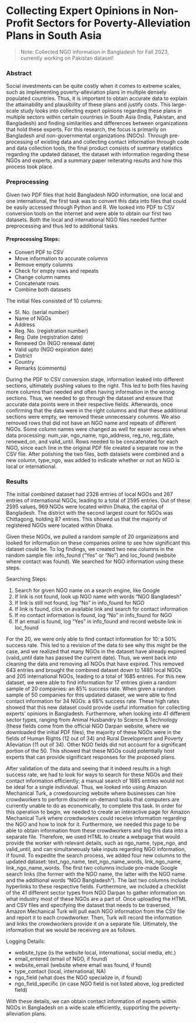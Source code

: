 # Collecting Expert Opinions in Non-Profit Sectors for Poverty-Alleviation Plans in South Asia
> Note: Collected NGO information in Bangladesh for Fall 2023, currently working on Pakistan dataset!

### Abstract

Social investments can be quite costly when it comes to extreme scales, such as implementing poverty-alleviation plans in multiple densely populated countries. Thus, it is important to obtain accurate data to explain the attainability and plausibility of these plans and justify costs. This large-scale study looks into collecting expert opinions regarding these plans in multiple sectors within certain countries in South Asia (India, Pakistan, and Bangladesh) and finding similarities and differences between organizations that hold these experts. For this research, the focus is primarily on Bangladesh and non-governmental organizations (NGOs). Through pre-processing of existing data and collecting contact information through code and data collection tools, the final product consists of summary statistics regarding the updated dataset, the dataset with information regarding these NGOs and experts, and a summary paper reiterating results and how this process took place.

### Preprocessing

Given two PDF files that hold Bangladesh NGO information, one local and one international, the first task was to convert this data into files that could be easily accessed through Python and R. We looked into PDF to CSV conversion tools on the internet and were able to obtain our first two datasets. Both the local and international NGO files needed further preprocessing and thus led to additional tasks.

#### Preprocessing Steps:

- Convert PDF to CSV
- Move information to accurate columns
- Remove empty columns
- Check for empty rows and repeats
- Change column names
- Concatenate rows
- Combine both datasets

The initial files consisted of 10 columns:
 
- Sl. No. (serial number)
- Name of NGOs
- Address
- Reg. No. (registration number)
- Reg. Date (registration date)
- Renewed On (NGO renewal date)
- Valid upto (NGO expiration date)
- District
- Country
- Remarks (comments)
  
During the PDF to CSV conversion stage, information leaked into different sections, ultimately pushing values to the right. This led to both files having more columns than needed and often having information in the wrong sections. Thus, we needed to go through the dataset and ensure that accurate data points were in their respective fields. Afterwards, once confirming that the data were in the right columns and that these additional sections were empty, we removed these unnecessary columns. We also removed rows that did not have an NGO name and repeats of different NGOs.  Some column names were changed as well for easier access when data processing: num_var, ngo_name, ngo_address, reg_no, reg_date, renewed_on, and valid_until. Rows needed to be concatenated for each NGO, since each line in the original PDF file created a separate row in the CSV file. After polishing the two files, both datasets were combined and a new column, type_ngo, was added to indicate whether or not an NGO is local or international. 

### Results

The initial combined dataset had 2328 entries of local NGOs and 267 entries of international NGOs, leading to a total of 2595 entries. Out of these 2595 values, 969 NGOs were located within Dhaka, the capital of Bangladesh. The district with the second largest count for NGOs was Chittagong, holding 87 entries. This showed us that the majority of registered NGOs were located within Dhaka. 

Given these NGOs, we pulled a random sample of 20 organizations and looked for information on these companies online to see how significant this dataset could be. To log findings, we created two new columns in the random sample file: info_found (“Yes” or “No”) and loc_found (website where contact was found). We searched for NGO information using these steps.

Searching Steps:

1. Search for given NGO name on a search engine, like Google
2. If link is not found, look up NGO name with words “NGO Bangladesh”
3. If link is still not found, log “No” in info_found for NGO
4. If link is found, click on available link and search for contact information
5. If no contact information is found, log “No” in info_found for NGO
6. If an email is found, log “Yes” in info_found and record website link in loc_found

For the 20, we were only able to find contact information for 10: a 50% success rate. This led to a revision of the data to see why this might be the case, and we realized that many NGOs in the dataset have already expired (valid_until date has passed the current date). Thus, we went back into cleaning the data and removing all NGOs that have expired. This removed 643 entries and brought the combined dataset down to 1480 local NGOs and 205 international NGOs, leading to a total of 1685 entries. For this new dataset, we were able to find information for 17 entries given a random sample of 20 companies: an 85% success rate. When given a random sample of 50 companies for this updated dataset, we were able to find contact information for 34 NGOs: a 68% success rate. These high rates showed that this new dataset could provide useful information for collecting experts’ opinions in Bangladesh. Furthermore, when looking into 41 different sector types, ranging from Animal Husbandry to Science & Technology (these fields come from the official NGO Darpan website, where we downloaded the initial PDF files), the majority of these NGOs were in the fields of Human Rights (12 out of 34) and Rural Development and Poverty Alleviation (11 out of 34). Other NGO fields did not account for a significant portion of the 50. This showed that these NGOs could potentially host experts that can provide significant responses for the proposed plans.

After validation of the data and seeing that it indeed results in a high success rate, we had to look for ways to search for these NGOs and their contact information efficiently; a manual search of 1685 entries would not be ideal for a single individual. Thus, we looked into using Amazon Mechanical Turk, a crowdsourcing website where businesses can hire crowdworkers to perform discrete on-demand tasks that computers are currently unable to do as economically, to complete this task. In order for this operation to begin, we needed to create an interactive page for Amazon Mechanical Turk where crowdworkers could receive information regarding the NGO and how to look for it. Furthermore, we needed this page to be able to obtain information from these crowdworkers and log this data into a separate file. Therefore, we used HTML to create a webpage that would provide the worker with relevant details, such as ngo_name, type_ngo, and valid_until, and can simultaneously take inputs regarding NGO information, if found. To expedite the search process, we added four new columns to the updated dataset: text_ngo_name, text_ngo_name_words, link_ngo_name, link_ngo_name_words. The first two columns include pre-made Google search links (the former with the NGO name, the latter with the NGO name and the additional words “NGO Bangladesh”). The last two columns include hyperlinks to these respective fields. Furthermore, we included a checklist of the 41 different sector types from NGO Darpan to gather information on what industry most of these NGOs are a part of. Once uploading the HTML and CSV files and specifying the dataset that needs to be traversed, Amazon Mechanical Turk will pull each NGO information from the CSV file and report it to each crowdworker. Then, Turk will record the information and links the crowdworkers provide it on a separate file. Ultimately, the information that we would be receiving are as follows.

Logging Details:

- website_type (is the website local, international, social media, etc.)
- email_entered (email of NGO, if found)
- website_email (website where email was found, if found)
- type_contact (local, international, NA)
- ngo_field (what does the NGO specialize in, if found)
- ngo_field_specific (in case NGO field is not listed above, log predicted field)

With these details, we can obtain contact information of experts within NGOs in Bangladesh on a wide scale efficiently, supporting the poverty-alleviation plans.
